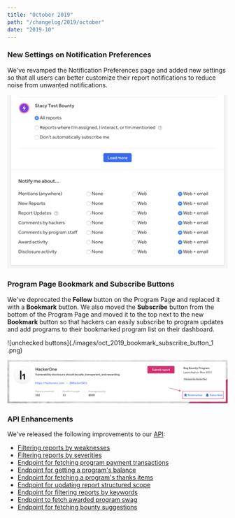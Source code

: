 ```yaml
---
title: "October 2019"
path: "/changelog/2019/october"
date: "2019-10"
---
```


### New Settings on Notification Preferences
We've revamped the Notification Preferences page and added new settings so that all users can better customize their report notifications to reduce noise from unwanted notifications.

![notification preferences](./images/oct_2019_notification_preferences.png)

### Program Page Bookmark and Subscribe Buttons
We've deprecated the **Follow** button on the Program Page and replaced it with a **Bookmark** button. We also moved the **Subscribe** button from the bottom of the Program Page and moved it to the top next to the new **Bookmark** button so that hackers can easily subscribe to program updates and add programs to their bookmarked program list on their dashboard.   

 ![unchecked buttons](./images/oct_2019_bookmark_subscribe_button_1 .png)

 ![checked buttons](./images/oct_2019_bookmark_subscribe_button_2.png)

### API Enhancements
We've released the following improvements to our [API](https://api.hackerone.com/#introduction):
* [Filtering reports by weaknesses](https://api.hackerone.com/#reports-get-all-reports)
* [Filtering reports by severities](https://api.hackerone.com/#reports-get-all-reports)
* [Endpoint for fetching program payment transactions](https://api.hackerone.com/#programs-get-payment-transactions)
* [Endpoint for getting a program's balance](https://api.hackerone.com/#programs-get-balance)
* [Endpoint for fetching a program's thanks items](https://api.hackerone.com/#programs-get-thanks-to-hackers)
* [Endpoint for updating report structured scope](https://api.hackerone.com/#reports-update-structured-scope)
* [Endpoint for filtering reports by keywords](https://api.hackerone.com/#reports-get-all-reports)
* [Endpoint to fetch awarded program swag](https://api.hackerone.com/#programs-get-awarded-swag)
* [Endpoint for fetching bounty suggestions](https://api.hackerone.com/#reports-get-bounty-suggestions)
